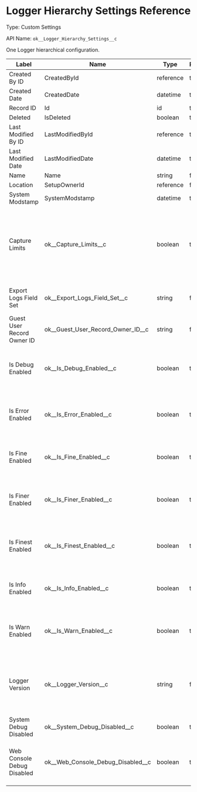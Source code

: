 # Logger Hierarchy Settings Reference

Type: Custom Settings

API Name: `ok__Logger_Hierarchy_Settings__c`

One Logger hierarchical configuration.

| Label                      | Name                                  | Type      | Required | Description                                                                                                                            |
| -------------------------- | ------------------------------------- | --------- | -------- | -------------------------------------------------------------------------------------------------------------------------------------- |
| Created By ID              | CreatedById                           | reference | true     |                                                                                                                                        |
| Created Date               | CreatedDate                           | datetime  | true     |                                                                                                                                        |
| Record ID                  | Id                                    | id        | true     |                                                                                                                                        |
| Deleted                    | IsDeleted                             | boolean   | true     |                                                                                                                                        |
| Last Modified By ID        | LastModifiedById                      | reference | true     |                                                                                                                                        |
| Last Modified Date         | LastModifiedDate                      | datetime  | true     |                                                                                                                                        |
| Name                       | Name                                  | string    | false    |                                                                                                                                        |
| Location                   | SetupOwnerId                          | reference | false    |                                                                                                                                        |
| System Modstamp            | SystemModstamp                        | datetime  | true     |                                                                                                                                        |
| Capture Limits             | ok\_\_Capture_Limits\_\_c             | boolean   | true     | Limits can be captured either through this setting or through logging API in code. Enabling this feature can affect org's performance. |
| Export Logs Field Set      | ok\_\_Export_Logs_Field_Set\_\_c      | string    | false    | Log field set name. Default list of fields to be exported.                                                                             |
| Guest User Record Owner ID | ok\_\_Guest_User_Record_Owner_ID\_\_c | string    | false    | User ID used as Owner ID for log records.                                                                                              |
| Is Debug Enabled           | ok\_\_Is_Debug_Enabled\_\_c           | boolean   | true     | Configure whether the logs with DEBUG level should be published.                                                                       |
| Is Error Enabled           | ok\_\_Is_Error_Enabled\_\_c           | boolean   | true     | Configure whether the logs with ERROR level should be published.                                                                       |
| Is Fine Enabled            | ok\_\_Is_Fine_Enabled\_\_c            | boolean   | true     | Configure whether the logs with FINE level should be published.                                                                        |
| Is Finer Enabled           | ok\_\_Is_Finer_Enabled\_\_c           | boolean   | true     | Configure whether the logs with FINER level should be published.                                                                       |
| Is Finest Enabled          | ok\_\_Is_Finest_Enabled\_\_c          | boolean   | true     | Configure whether the logs with FINEST level should be published.                                                                      |
| Is Info Enabled            | ok\_\_Is_Info_Enabled\_\_c            | boolean   | true     | Configure whether the logs with INFO level should be published.                                                                        |
| Is Warn Enabled            | ok\_\_Is_Warn_Enabled\_\_c            | boolean   | true     | Configure whether the logs with WARN level should be published.                                                                        |
| Logger Version             | ok\_\_Logger_Version\_\_c             | string    | false    | Currently installed One Logger managed package version. Populated automatically.                                                       |
| System Debug Disabled      | ok\_\_System_Debug_Disabled\_\_c      | boolean   | true     | Switch for logging using System::debug.                                                                                                |
| Web Console Debug Disabled | ok\_\_Web_Console_Debug_Disabled\_\_c | boolean   | true     | Reserved for future. Switch for web browser console debugs.                                                                            |
